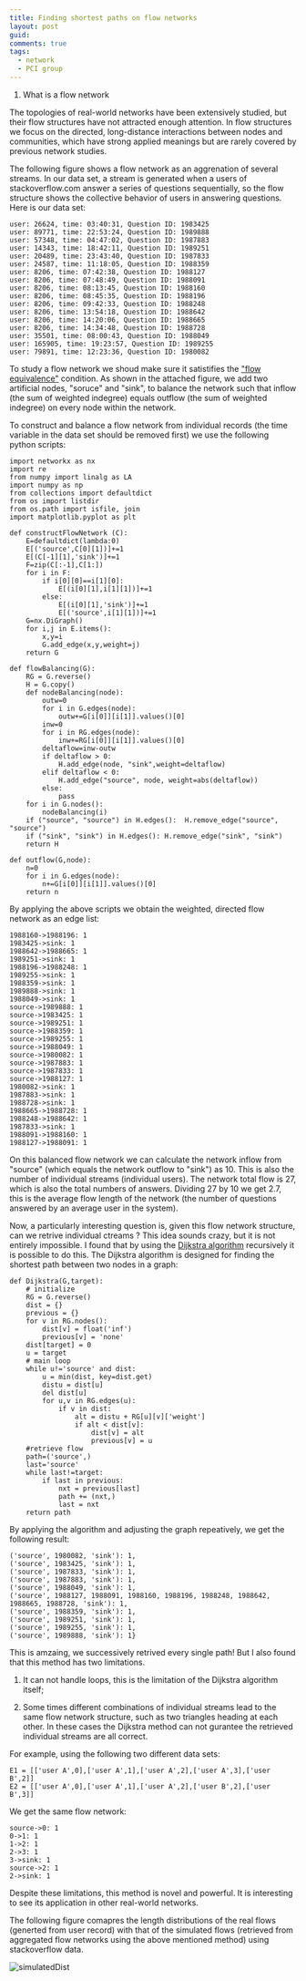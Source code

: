 ```yaml
---
title: Finding shortest paths on flow networks
layout: post
guid:
comments: true
tags:
  - network
  - PCI group
---
```


1. What is a flow network

The topologies of real-world networks have been extensively studied, but their flow structures have not attracted enough attention. In flow structures we focus on the directed, long-distance interactions between nodes and communities, which have strong applied meanings but are rarely covered by previous network studies. 

The following figure shows a flow network as an aggrenation of several streams. In our data set, a stream is generated when a users of stackoverflow.com answer a series of questions sequentially, so the flow structure shows the collective behavior of users in answering questions. Here is our data set:

    user: 26624, time: 03:40:31, Question ID: 1983425
    user: 89771, time: 22:53:24, Question ID: 1989888
    user: 57348, time: 04:47:02, Question ID: 1987883
    user: 14343, time: 18:42:11, Question ID: 1989251
    user: 20489, time: 23:43:40, Question ID: 1987833
    user: 24587, time: 11:18:05, Question ID: 1988359
    user: 8206, time: 07:42:38, Question ID: 1988127
    user: 8206, time: 07:48:49, Question ID: 1988091
    user: 8206, time: 08:13:45, Question ID: 1988160
    user: 8206, time: 08:45:35, Question ID: 1988196
    user: 8206, time: 09:42:33, Question ID: 1988248
    user: 8206, time: 13:54:18, Question ID: 1988642
    user: 8206, time: 14:20:06, Question ID: 1988665
    user: 8206, time: 14:34:48, Question ID: 1988728
    user: 35501, time: 08:00:43, Question ID: 1988049
    user: 165905, time: 19:23:57, Question ID: 1989255
    user: 79891, time: 12:23:36, Question ID: 1980082

To study a flow network we shoud make sure it satistifies the ["flow equivalence"](http://en.wikipedia.org/wiki/Flow_network) condition. As shown in the attached figure, we add two artificial nodes, "soruce" and "sink", to balance the network such that inflow (the sum of weighted indegree) equals outflow (the sum of weighted indegree) on every node within the network. 

To construct and balance a flow network from individual records (the time variable in the data set should be removed first) we use the following python scripts:

    import networkx as nx
    import re
    from numpy import linalg as LA
    import numpy as np
    from collections import defaultdict
    from os import listdir
    from os.path import isfile, join
    import matplotlib.pyplot as plt
	
    def constructFlowNetwork (C):
        E=defaultdict(lambda:0)
        E[('source',C[0][1])]+=1
        E[(C[-1][1],'sink')]+=1
        F=zip(C[:-1],C[1:])
        for i in F:
            if i[0][0]==i[1][0]:
                E[(i[0][1],i[1][1])]+=1
            else:
                E[(i[0][1],'sink')]+=1
                E[('source',i[1][1])]+=1
        G=nx.DiGraph()
        for i,j in E.items():
            x,y=i
            G.add_edge(x,y,weight=j)
        return G
    
    def flowBalancing(G):
        RG = G.reverse()
        H = G.copy()
        def nodeBalancing(node):
            outw=0
            for i in G.edges(node):
                outw+=G[i[0]][i[1]].values()[0]
            inw=0
            for i in RG.edges(node):
                inw+=RG[i[0]][i[1]].values()[0]
            deltaflow=inw-outw
            if deltaflow > 0:
                H.add_edge(node, "sink",weight=deltaflow)
            elif deltaflow < 0:
                H.add_edge("source", node, weight=abs(deltaflow))
            else:
                pass
        for i in G.nodes():
            nodeBalancing(i)
        if ("source", "source") in H.edges():  H.remove_edge("source", "source")    
        if ("sink", "sink") in H.edges(): H.remove_edge("sink", "sink")
        return H
    
    def outflow(G,node):
        n=0
        for i in G.edges(node):
            n+=G[i[0]][i[1]].values()[0]
        return n
    

By applying the above scripts we obtain the weighted, directed flow network as an edge list:

    1988160->1988196: 1
    1983425->sink: 1
    1988642->1988665: 1
    1989251->sink: 1
    1988196->1988248: 1
    1989255->sink: 1
    1988359->sink: 1
    1989888->sink: 1
    1988049->sink: 1
    source->1989888: 1
    source->1983425: 1
    source->1989251: 1
    source->1988359: 1
    source->1989255: 1
    source->1988049: 1
    source->1980082: 1
    source->1987883: 1
    source->1987833: 1
    source->1988127: 1
    1980082->sink: 1
    1987883->sink: 1
    1988728->sink: 1
    1988665->1988728: 1
    1988248->1988642: 1
    1987833->sink: 1
    1988091->1988160: 1
    1988127->1988091: 1

On this balanced flow network we can calculate the network inflow from "source" (which equals the network outflow to "sink") as 10. This is also the number of individual streams (individual users). The network total flow is 27, which is also the total numbers of answers. Dividing 27 by 10 we get 2.7, this is the average flow length of the network (the number of questions answered by an average user in the system).

Now, a particularly interesting question is, given this flow network structure, can we retrive individual ctreams ? This idea sounds crazy, but it is not entirely impossible. I found that by using the [Dijkstra algorithm](http://en.wikipedia.org/wiki/Dijkstra's_algorithm) recursively it is possible to do this. The Dijkstra algorithm is designed for finding the shortest path between two nodes in a graph:

    def Dijkstra(G,target):
        # initialize
        RG = G.reverse()
        dist = {}
        previous = {}
        for v in RG.nodes():
            dist[v] = float('inf')
            previous[v] = 'none'
        dist[target] = 0
        u = target
        # main loop
        while u!='source' and dist:
            u = min(dist, key=dist.get)
            distu = dist[u]
            del dist[u]
            for u,v in RG.edges(u):
                if v in dist:
                    alt = distu + RG[u][v]['weight']
                    if alt < dist[v]:
                        dist[v] = alt
                        previous[v] = u
        #retrieve flow
        path=('source',)
        last='source'
        while last!=target:
            if last in previous:
                nxt = previous[last]
                path += (nxt,)
                last = nxt
        return path

By applying the algorithm and adjusting the graph repeatively, we get the following result:

    ('source', 1980082, 'sink'): 1,
    ('source', 1983425, 'sink'): 1,
    ('source', 1987833, 'sink'): 1,
    ('source', 1987883, 'sink'): 1,
    ('source', 1988049, 'sink'): 1,
    ('source', 1988127, 1988091, 1988160, 1988196, 1988248, 1988642, 1988665, 1988728, 'sink'): 1,
    ('source', 1988359, 'sink'): 1,
    ('source', 1989251, 'sink'): 1,
    ('source', 1989255, 'sink'): 1,
    ('source', 1989888, 'sink'): 1}
	

This is amzaing, we successively retrived every single path! But I also found that this method has two limitations. 

1. It can not handle loops, this is the limitation of the Dijkstra algorithm itself; 

2. Some times different combinations of individual streams lead to the same flow network structure, such as two triangles heading at each other. In these cases the Dijkstra method can not gurantee the retrieved individual streams are all correct. 

For example, using the following two different data sets:

	E1 = [['user A',0],['user A',1],['user A',2],['user A',3],['user B',2]]
	E2 = [['user A',0],['user A',1],['user A',2],['user B',2],['user B',3]]

We get the same flow network:

    source->0: 1
    0->1: 1
    1->2: 1
    2->3: 1
    3->sink: 1
    source->2: 1
    2->sink: 1

Despite these limitations, this method is novel and powerful. It is interesting to see its application in other real-world networks.

The following figure comapres the length distributions of the real flows (generted from user record) with that of the simulated flows (retrieved from aggregated flow networks using the above mentioned method) using stackoverflow data.

![simulatedDist](/media/files/2014-04-25-Finding-shortest-paths-on-flow-networks/simulatedDist.png)

<body>
<style>

.link {
  fill: none;
  stroke: #666;
  stroke-width: 1.5px;
}

#fromSource{
	fill:green;
}

.link.fromSource{
	stroke:green;
}

#toSink{
	fill:red;
}

.link.toSink{
	stroke:red;
}

circle {
  fill: #ccc;
  stroke: #333;
  stroke-width: 1.5px;
}

text {
  font: 10px sans-serif;
  pointer-events: none;
  text-shadow: 0 1px 0 #fff, 1px 0 0 #fff, 0 -1px 0 #fff, -1px 0 0 #fff;
}

</style>
<body>
<script src="http://d3js.org/d3.v3.min.js"></script>
<script>

var links = 

[{'source': 1988160, 'type': 'normal', 'target': 1988196}, {'source': 1983425, 'type': 'toSink', 'target': 'sink'}, {'source': 1988642, 'type': 'normal', 'target': 1988665}, {'source': 1989251, 'type': 'toSink', 'target': 'sink'}, {'source': 1988196, 'type': 'normal', 'target': 1988248}, {'source': 1989255, 'type': 'toSink', 'target': 'sink'}, {'source': 1988359, 'type': 'toSink', 'target': 'sink'}, {'source': 1989888, 'type': 'toSink', 'target': 'sink'}, {'source': 1988049, 'type': 'toSink', 'target': 'sink'}, {'source': 'source', 'type': 'fromSource', 'target': 1989888}, {'source': 'source', 'type': 'fromSource', 'target': 1983425}, {'source': 'source', 'type': 'fromSource', 'target': 1989251}, {'source': 'source', 'type': 'fromSource', 'target': 1988359}, {'source': 'source', 'type': 'fromSource', 'target': 1989255}, {'source': 'source', 'type': 'fromSource', 'target': 1988049}, {'source': 'source', 'type': 'fromSource', 'target': 1980082}, {'source': 'source', 'type': 'fromSource', 'target': 1987883}, {'source': 'source', 'type': 'fromSource', 'target': 1987833}, {'source': 'source', 'type': 'fromSource', 'target': 1988127}, {'source': 1980082, 'type': 'toSink', 'target': 'sink'}, {'source': 1987883, 'type': 'toSink', 'target': 'sink'}, {'source': 1988728, 'type': 'toSink', 'target': 'sink'}, {'source': 1988665, 'type': 'normal', 'target': 1988728}, {'source': 1988248, 'type': 'normal', 'target': 1988642}, {'source': 1987833, 'type': 'toSink', 'target': 'sink'}, {'source': 1988091, 'type': 'normal', 'target': 1988160}, {'source': 1988127, 'type': 'normal', 'target': 1988091}]

;

var nodes = {};

// Compute the distinct nodes from the links.
links.forEach(function(link) {
  link.source = nodes[link.source] || (nodes[link.source] = {name: link.source});
  link.target = nodes[link.target] || (nodes[link.target] = {name: link.target});
});

var width = 960,
    height = 500;

var force = d3.layout.force()
    .nodes(d3.values(nodes))
    .links(links)
    .size([width, height])
    .linkDistance(60)
    .charge(-300)
    .on("tick", tick)
    .start();

var svg = d3.select("body").append("svg")
    .attr("width", width)
    .attr("height", height);

// Per-type markers, as they don't inherit styles.
svg.append("defs").selectAll("marker")
    .data(["normal","fromSource","toSink"])
  .enter().append("marker")
    .attr("id", function(d) { return d; })
    .attr("viewBox", "0 -5 10 10")
    .attr("refX", 15)
    .attr("refY", -1.5)
    .attr("markerWidth", 6)
    .attr("markerHeight", 6)
    .attr("orient", "auto")
  .append("path")
    .attr("d", "M0,-5L10,0L0,5");

var path = svg.append("g").selectAll("path")
    .data(force.links())
  .enter().append("path")
    .attr("class", function(d) { return "link "+ d.type; })
	.attr("marker-end", function(d) { return "url(#" + d.type + ")"; });
	

var circle = svg.append("g").selectAll("circle")
    .data(force.nodes())
  .enter().append("circle")
    .attr("r", 6)
    .call(force.drag);

var text = svg.append("g").selectAll("text")
    .data(force.nodes())
  .enter().append("text")
    .attr("x", 8)
    .attr("y", ".31em")
    .text(function(d) { return d.name; });

// Use elliptical arc path segments to doubly-encode directionality.
function tick() {
  path.attr("d", linkArc);
  circle.attr("transform", transform);
  text.attr("transform", transform);
}

function linkArc(d) {
  var dx = d.target.x - d.source.x,
      dy = d.target.y - d.source.y,
      dr = Math.sqrt(dx * dx + dy * dy);
  return "M" + d.source.x + "," + d.source.y + "A" + dr + "," + dr + " 0 0,1 " + d.target.x + "," + d.target.y;
}

function transform(d) {
  return "translate(" + d.x + "," + d.y + ")";
}

</script>
	
</body>




